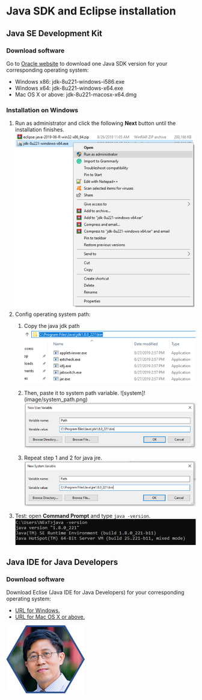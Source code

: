 # Java SDK and Eclipse installation
## Java SE Development Kit
### Download software
Go to [Oracle website](https://www.oracle.com/technetwork/java/javase/downloads/jdk8-downloads-2133151.html) to download one Java SDK version for your corresponding operating system:
* Windows x86: jdk-8u221-windows-i586.exe
* Windows x64: jdk-8u221-windows-x64.exe
* Mac OS X or above: jdk-8u221-macosx-x64.dmg
### Installation on Windows
1. Run as administrator and click the following **Next** button until the installation finishes.
![Run as administrator](image/run.png)
1. Config operating system path:
    1. Copy the java jdk path
    ![java jdk](image/jdk.png)
    1. Then, paste it to system path variable.
    ![system]!(image/system_path.png)
    ![variable path](image/system_path_sdk.png)
    
    1. Repeat step 1 and 2 for java jre.
    ![jre](image/system_path_jre.png)
1. Test: open **Command Prompt** and type `java -version`. 
![result](image/test.png)



## Java IDE for Java Developers
### Download software
Download Eclise (Java IDE for Java Developers) for your corresponding operating system:
* [URL for Windows.](https://www.eclipse.org/downloads/download.php?file=/technology/epp/downloads/release/2019-06/R/eclipse-java-2019-06-R-win32-x86_64.zip)
* [URL for Mac OS X or above.](https://www.eclipse.org/downloads/download.php?file=/technology/epp/downloads/release/2019-06/R/eclipse-java-2019-06-R-macosx-cocoa-x86_64.dmg)

![GitHub Logo](image/prof.png)

